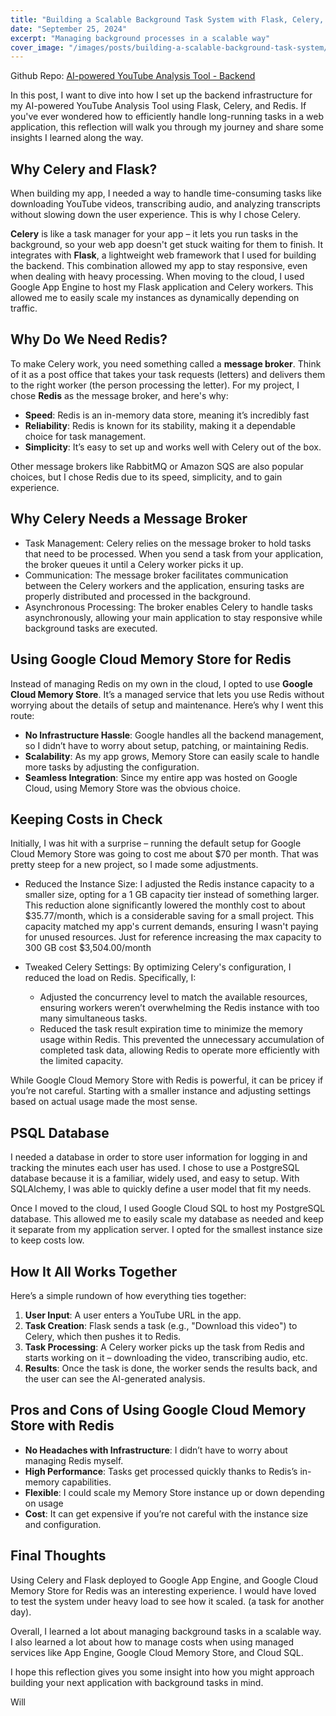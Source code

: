 ```yaml
---
title: "Building a Scalable Background Task System with Flask, Celery, and Redis"
date: "September 25, 2024"
excerpt: "Managing background processes in a scalable way"
cover_image: "/images/posts/building-a-scalable-background-task-system/redis.png"
---
```


Github Repo: [AI-powered YouTube Analysis Tool - Backend](https://github.com/CodeJonesW/tubeScriptAiServer)

In this post, I want to dive into how I set up the backend infrastructure for my AI-powered YouTube Analysis Tool using Flask, Celery, and Redis. If you've ever wondered how to efficiently handle long-running tasks in a web application, this reflection will walk you through my journey and share some insights I learned along the way.

## Why Celery and Flask?

When building my app, I needed a way to handle time-consuming tasks like downloading YouTube videos, transcribing audio, and analyzing transcripts without slowing down the user experience. This is why I chose Celery.

**Celery** is like a task manager for your app – it lets you run tasks in the background, so your web app doesn't get stuck waiting for them to finish. It integrates with **Flask**, a lightweight web framework that I used for building the backend. This combination allowed my app to stay responsive, even when dealing with heavy processing. When moving to the cloud, I used Google App Engine to host my Flask application and Celery workers. This allowed me to easily scale my instances as dynamically depending on traffic.

## Why Do We Need Redis?

To make Celery work, you need something called a **message broker**. Think of it as a post office that takes your task requests (letters) and delivers them to the right worker (the person processing the letter). For my project, I chose **Redis** as the message broker, and here's why:

- **Speed**: Redis is an in-memory data store, meaning it’s incredibly fast
- **Reliability**: Redis is known for its stability, making it a dependable choice for task management.
- **Simplicity**: It’s easy to set up and works well with Celery out of the box.

Other message brokers like RabbitMQ or Amazon SQS are also popular choices, but I chose Redis due to its speed, simplicity, and to gain experience.

## Why Celery Needs a Message Broker

- Task Management: Celery relies on the message broker to hold tasks that need to be processed. When you send a task from your application, the broker queues it until a Celery worker picks it up.
- Communication: The message broker facilitates communication between the Celery workers and the application, ensuring tasks are properly distributed and processed in the background.
- Asynchronous Processing: The broker enables Celery to handle tasks asynchronously, allowing your main application to stay responsive while background tasks are executed.

## Using Google Cloud Memory Store for Redis

Instead of managing Redis on my own in the cloud, I opted to use **Google Cloud Memory Store**. It’s a managed service that lets you use Redis without worrying about the details of setup and maintenance. Here’s why I went this route:

- **No Infrastructure Hassle**: Google handles all the backend management, so I didn’t have to worry about setup, patching, or maintaining Redis.
- **Scalability**: As my app grows, Memory Store can easily scale to handle more tasks by adjusting the configuration.
- **Seamless Integration**: Since my entire app was hosted on Google Cloud, using Memory Store was the obvious choice.

## Keeping Costs in Check

Initially, I was hit with a surprise – running the default setup for Google Cloud Memory Store was going to cost me about $70 per month. That was pretty steep for a new project, so I made some adjustments.

- Reduced the Instance Size: I adjusted the Redis instance capacity to a smaller size, opting for a 1 GB capacity tier instead of something larger. This reduction alone significantly lowered the monthly cost to about $35.77/month, which is a considerable saving for a small project. This capacity matched my app's current demands, ensuring I wasn't paying for unused resources. Just for reference increasing the max capacity to 300 GB cost $3,504.00/month

- Tweaked Celery Settings: By optimizing Celery's configuration, I reduced the load on Redis. Specifically, I:

  - Adjusted the concurrency level to match the available resources, ensuring workers weren’t overwhelming the Redis instance with too many simultaneous tasks.
  - Reduced the task result expiration time to minimize the memory usage within Redis. This prevented the unnecessary accumulation of completed task data, allowing Redis to operate more efficiently with the limited capacity.

While Google Cloud Memory Store with Redis is powerful, it can be pricey if you’re not careful. Starting with a smaller instance and adjusting settings based on actual usage made the most sense.

## PSQL Database

I needed a database in order to store user information for logging in and tracking the minutes each user has used. I chose to use a PostgreSQL database because it is a familiar, widely used, and easy to setup. With SQLAlchemy, I was able to quickly define a user model that fit my needs.

Once I moved to the cloud, I used Google Cloud SQL to host my PostgreSQL database. This allowed me to easily scale my database as needed and keep it separate from my application server. I opted for the smallest instance size to keep costs low.

## How It All Works Together

Here’s a simple rundown of how everything ties together:

1. **User Input**: A user enters a YouTube URL in the app.
2. **Task Creation**: Flask sends a task (e.g., "Download this video") to Celery, which then pushes it to Redis.
3. **Task Processing**: A Celery worker picks up the task from Redis and starts working on it – downloading the video, transcribing audio, etc.
4. **Results**: Once the task is done, the worker sends the results back, and the user can see the AI-generated analysis.

## Pros and Cons of Using Google Cloud Memory Store with Redis

- **No Headaches with Infrastructure**: I didn’t have to worry about managing Redis myself.
- **High Performance**: Tasks get processed quickly thanks to Redis’s in-memory capabilities.
- **Flexible**: I could scale my Memory Store instance up or down depending on usage
- **Cost**: It can get expensive if you’re not careful with the instance size and configuration.

## Final Thoughts

Using Celery and Flask deployed to Google App Engine, and Google Cloud Memory Store for Redis was an interesting experience. I would have loved to test the system under heavy load to see how it scaled. (a task for another day).

Overall, I learned a lot about managing background tasks in a scalable way. I also learned a lot about how to manage costs when using managed services like App Engine, Google Cloud Memory Store, and Cloud SQL.

I hope this reflection gives you some insight into how you might approach building your next application with background tasks in mind.

Will
